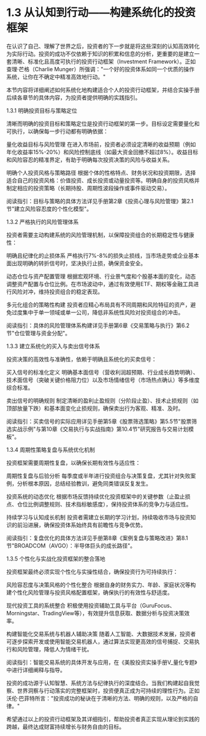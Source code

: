# 1.3 从认知到行动——构建系统化的投资框架


<!-- 图表占位：[1.3 从认知到行动——构建系统化的投资框架] -->

在认识了自己、理解了世界之后，投资者的下一步就是将这些深刻的认知高效转化为实际行动。投资的成功不仅依赖于知识的积累和信息的分析，更重要的是建立一套清晰、标准化且高度可执行的投资行动框架（Investment Framework）。正如查理·芒格（Charlie Munger）所强调："一个好的投资体系如同一个优质的操作系统，让你在不确定中精准高效地行动。"

本节内容将详细阐述如何系统化地构建适合个人的投资行动框架，并结合实操手册后续各章节的具体内容，为投资者提供明确的实践指引。

1.3.1 明确投资目标与策略定位

清晰而明确的投资目标和策略定位是投资行动框架的第一步。目标设定需要量化和可执行，以确保每一步行动都有明确依据：

量化收益目标与风险管理 在进入市场前，投资者必须设定清晰的收益预期（例如年化收益率15%-20%）和风险控制底线（如最大资金回撤不超过8%）。收益目标和风险容忍的精准界定，有助于明确每次投资决策的风险与收益关系。

明确个人投资风格与策略路径 根据个体的性格特点、财务状况和投资期限，选择适合自己的投资风格：价值投资、成长投资或动量投资等。明确自身的投资风格并制定相应的投资策略（长期持股、周期性波段操作或事件驱动交易）。

阅读指引：目标与策略的具体方法详见手册第2章《投资心理与风险管理》第2.1节"建立风险容忍度的个性化模型"。

1.3.2 严格执行的风险管理体系

投资者需要主动构建系统的风险管理机制，以保障投资组合的长期稳定性与健康性：

明确且纪律化的止损体系 严格执行7%-8%的损失止损线，当市场走势或企业基本面出现明确的转折信号时，坚决执行止损，确保资金安全。

动态仓位与资产配置管理 根据宏观环境、行业景气度和个股基本面的变化，动态调整资产配置与仓位比例。在市场波动中，通过有效使用ETF、期权等金融工具进行风险对冲，维持投资组合的稳定表现。

多元化组合的策略性构建 投资者应精心布局具有不同周期和风险特征的资产，避免过度集中于单一领域或单一公司，降低非系统性风险对投资组合的冲击。

阅读指引：具体的风险管理体系构建详见手册第6章《交易策略与执行》第6.2节"仓位管理与资金分配"。

1.3.3 建立系统化的买入与卖出信号体系

投资决策的高效性与准确性，依赖于明确且系统化的买卖信号：

买入信号的标准化定义 明确基本面信号（营收利润超预期、行业成长趋势明确）、技术面信号（突破关键价格阻力位）以及市场情绪信号（市场热点确认）等多维度综合标准。

卖出信号的明确规则 制定清晰的盈利止盈规则（分阶段止盈）、技术止损规则（如顶部放量下跌）和基本面变化止损规则，确保卖出行为客观、精准、及时。

阅读指引：买卖信号的实际应用详见手册第5章《股票筛选策略》第5.5节"股票筛选实战示例"与第10章《交易执行与实战指南》第10.4节"研究报告与交易计划模板"。

1.3.4 周期性策略复盘与系统优化机制

投资框架需要周期性复盘，以确保长期有效性与适应性：

周期性复盘与后验分析 每季度或半年进行投资组合与决策复盘，尤其针对失败案例，分析根本原因，总结经验教训，避免同类错误反复发生。

投资系统的动态优化 根据市场反馈持续优化投资框架中的关键参数（止盈止损点、仓位比例调整规则、技术指标敏感度），保持投资体系的竞争力与适应性。

持续学习与认知成长机制 投资者需建立长期的学习计划，持续吸收市场与投资知识的前沿进展，确保投资体系始终具有前瞻性与竞争优势。

阅读指引：复盘优化的具体方法详见手册第8章《案例复盘与策略改进》第8.1节"BROADCOM（AVGO）：半导体巨头的成长路径"。

1.3.5 个性化与实战化投资框架的整合落地

投资框架最终必须实现个性化与实操性结合，确保投资行为可持续执行：

风险容忍度与决策风格的个性化整合 根据自身的财务实力、年龄、家庭状况等构建个性化风险管理与投资风格配置框架，确保执行的有效性与舒适度。

现代投资工具的系统整合 积极使用投资辅助工具与平台（GuruFocus、Morningstar、TradingView等），有效提升信息获取、数据分析与投资决策效率。

构建智能化交易系统与机器人辅助决策 随着人工智能、大数据技术发展，投资者可逐步探索开发或使用智能交易机器人，通过算法实现更高效的信号捕捉、交易执行和风险管理，降低人为情绪干扰。

阅读指引：智能交易系统的具体开发与应用，在《美股投资实操手册V_量化专题》中进行详细阐释与指导。

投资的成功源于认知智慧、系统方法与纪律执行的深度结合。当我们构建起自我觉察、世界洞察与行动落实的完整框架时，投资便真正成为可持续的理性行为。正如沃伦·巴菲特所言："投资成功的秘诀在于清晰的方法、明确的规则，以及严格的自律。"

希望通过以上的投资行动框架及其详细指引，帮助投资者真正实现从理论到实践的跨越，最终达成财富持续增长与财务自由的目标。
